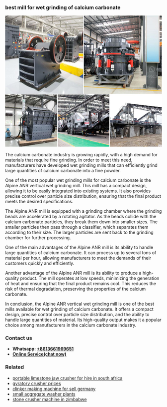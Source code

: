 <h3>best mill for wet grinding of calcium carbonate</h3><img src='1702952936.jpg' alt=''><p>The calcium carbonate industry is growing rapidly, with a high demand for materials that require fine grinding. In order to meet this need, manufacturers have developed wet grinding mills that can efficiently grind large quantities of calcium carbonate into a fine powder.</p><p>One of the most popular wet grinding mills for calcium carbonate is the Alpine ANR vertical wet grinding mill. This mill has a compact design, allowing it to be easily integrated into existing systems. It also provides precise control over particle size distribution, ensuring that the final product meets the desired specifications.</p><p>The Alpine ANR mill is equipped with a grinding chamber where the grinding beads are accelerated by a rotating agitator. As the beads collide with the calcium carbonate particles, they break them down into smaller sizes. The smaller particles then pass through a classifier, which separates them according to their size. The larger particles are sent back to the grinding chamber for further processing.</p><p>One of the main advantages of the Alpine ANR mill is its ability to handle large quantities of calcium carbonate. It can process up to several tons of material per hour, allowing manufacturers to meet the demands of their customers quickly and efficiently.</p><p>Another advantage of the Alpine ANR mill is its ability to produce a high-quality product. The mill operates at low speeds, minimizing the generation of heat and ensuring that the final product remains cool. This reduces the risk of thermal degradation, preserving the properties of the calcium carbonate.</p><p>In conclusion, the Alpine ANR vertical wet grinding mill is one of the best mills available for wet grinding of calcium carbonate. It offers a compact design, precise control over particle size distribution, and the ability to handle large quantities of material. Its high-quality output makes it a popular choice among manufacturers in the calcium carbonate industry.</p><h3>Contact us</h3><ul><li><strong>Whatsapp:&nbsp;<a href="https://wa.me/8613661969651">+8613661969651</a></strong></li><li><a href="https://swt.shibang-china.com/?git&amp;zhl&amp;best mill for wet grinding of calcium carbonate"><strong>Online Service(chat now)</strong></a></li></ul><h3>Related</h3><ul><li><a href='portable limestone jaw crusher for hire in south africa.md'>portable limestone jaw crusher for hire in south africa</a></li><li><a href='gyratory crusher prices.md'>gyratory crusher prices</a></li><li><a href='clinker making machine for sell germany.md'>clinker making machine for sell germany</a></li><li><a href='small aggregate washer plants.md'>small aggregate washer plants</a></li><li><a href='stone crusher machine in zimbabwe.md'>stone crusher machine in zimbabwe</a></li></ul>
